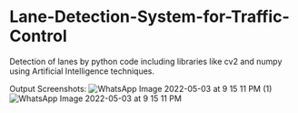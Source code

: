 # Lane-Detection-System-for-Traffic-Control
Detection of lanes by python code including libraries like cv2 and numpy  using Artificial Intelligence techniques.

Output Screenshots:
![WhatsApp Image 2022-05-03 at 9 15 11 PM (1)](https://user-images.githubusercontent.com/78888706/166939584-ad42d95e-b77e-4bd8-9d30-bb7846018965.jpeg)
![WhatsApp Image 2022-05-03 at 9 15 11 PM](https://user-images.githubusercontent.com/78888706/166939553-e9411f81-64f9-4eb6-a61e-bceecd6afb77.jpeg)
